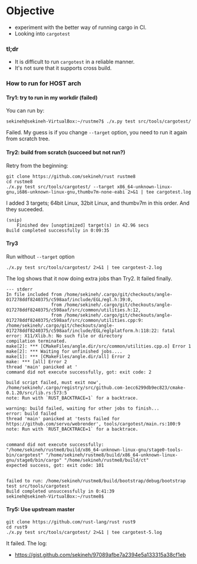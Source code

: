 # Objective

- experiment with the better way of running cargo in CI.
- Looking into `cargotest`

### tl;dr

- It is difficult to run `cargotest` in a reliable manner.
- It's not sure that it supports cross build.

### How to run for HOST arch

#### Try1: try to run in my workdir (failed)

You can run by:
```
sekineh@sekineh-VirtualBox:~/rustme7$ ./x.py test src/tools/cargotest/
```
Failed.  My guess is if you change `--target` option, you need to run it again from scratch tree.

#### Try2: build from scratch (succeed but not run?)

Retry from the beginning:
```
git clone https://github.com/sekineh/rust rustme8
cd rustme8
./x.py test src/tools/cargotest/ --target x86_64-unknown-linux-gnu,i686-unknown-linux-gnu,thumbv7m-none-eabi 2>&1 | tee cargotest.log
```

I added 3 targets; 64bit Linux, 32bit Linux, and thumbv7m in this order. And they suceeded.

```
(snip)
    Finished dev [unoptimized] target(s) in 42.96 secs
Build completed successfully in 0:09:35
```

#### Try3

Run without `--target` option
```
./x.py test src/tools/cargotest/ 2>&1 | tee cargotest-2.log
```

The log shows that it now doing extra jobs than Try2.
It failed finally.

```
--- stderr
In file included from /home/sekineh/.cargo/git/checkouts/angle-017278ddf8240375/c598aaf/include/EGL/egl.h:39:0,
                 from /home/sekineh/.cargo/git/checkouts/angle-017278ddf8240375/c598aaf/src/common/utilities.h:12,
                 from /home/sekineh/.cargo/git/checkouts/angle-017278ddf8240375/c598aaf/src/common/utilities.cpp:9:
/home/sekineh/.cargo/git/checkouts/angle-017278ddf8240375/c598aaf/include/EGL/eglplatform.h:118:22: fatal error: X11/Xlib.h: No such file or directory
compilation terminated.
make[2]: *** [CMakeFiles/angle.dir/src/common/utilities.cpp.o] Error 1
make[2]: *** Waiting for unfinished jobs....
make[1]: *** [CMakeFiles/angle.dir/all] Error 2
make: *** [all] Error 2
thread 'main' panicked at '
command did not execute successfully, got: exit code: 2

build script failed, must exit now', /home/sekineh/.cargo/registry/src/github.com-1ecc6299db9ec823/cmake-0.1.20/src/lib.rs:573:5
note: Run with `RUST_BACKTRACE=1` for a backtrace.

warning: build failed, waiting for other jobs to finish...
error: build failed
thread 'main' panicked at 'tests failed for https://github.com/servo/webrender', tools/cargotest/main.rs:100:9
note: Run with `RUST_BACKTRACE=1` for a backtrace.


command did not execute successfully: "/home/sekineh/rustme8/build/x86_64-unknown-linux-gnu/stage0-tools-bin/cargotest" "/home/sekineh/rustme8/build/x86_64-unknown-linux-gnu/stage0/bin/cargo" "/home/sekineh/rustme8/build/ct"
expected success, got: exit code: 101


failed to run: /home/sekineh/rustme8/build/bootstrap/debug/bootstrap test src/tools/cargotest
Build completed unsuccessfully in 0:41:39
sekineh@sekineh-VirtualBox:~/rustme8$ 

```

#### Try5: Use upstream master

```
git clone https://github.com/rust-lang/rust rust9
cd rust9
./x.py test src/tools/cargotest/ 2>&1 | tee cargotest-5.log
```

It failed. The log:
- https://gist.github.com/sekineh/97089afbe7a2394e5a133315a38cf1eb

